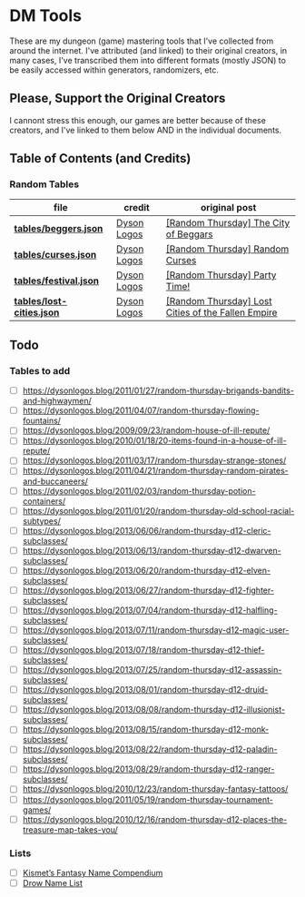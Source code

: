 # DM Tools

These are my dungeon (game) mastering tools that I've collected from around the internet. I've attributed (and linked) to their original creators, in many cases, I've transcribed them into different formats (mostly JSON) to be easily accessed within generators, randomizers, etc.

## Please, Support the Original Creators

I cannont stress this enough, our games are better because of these creators, and I've linked to them below AND in the individual documents.

## Table of Contents (and Credits)

### Random Tables

| file                                                   | credit                                  | original post                                                                                                                              |
| ------------------------------------------------------ | --------------------------------------- | ------------------------------------------------------------------------------------------------------------------------------------------ |
| **[tables/beggers.json](tables/beggers.json)**         | [Dyson Logos](https://dysonlogos.blog/) | [[Random Thursday] The City of Beggars](https://dysonlogos.blog/2011/02/10/random-thursday-the-city-of-beggars/)                           |
| **[tables/curses.json](tables/curses.json)**           | [Dyson Logos](https://dysonlogos.blog/) | [[Random Thursday] Random Curses](https://dysonlogos.blog/2011/03/03/random-thursday-random-curses/)                                       |
| **[tables/festival.json](tables/festivals.json)**      | [Dyson Logos](https://dysonlogos.blog/) | [[Random Thursday] Party Time!](https://dysonlogos.blog/2011/02/17/random-thursday-party-time/)                                            |
| **[tables/lost-cities.json](tables/lost-cities.json)** | [Dyson Logos](https://dysonlogos.blog/) | [[Random Thursday] Lost Cities of the Fallen Empire](https://dysonlogos.blog/2011/04/14/random-thursday-lost-cities-of-the-fallen-empire/) |

## Todo

### Tables to add
- [ ] https://dysonlogos.blog/2011/01/27/random-thursday-brigands-bandits-and-highwaymen/
- [ ] https://dysonlogos.blog/2011/04/07/random-thursday-flowing-fountains/
- [ ] https://dysonlogos.blog/2009/09/23/random-house-of-ill-repute/
- [ ] https://dysonlogos.blog/2010/01/18/20-items-found-in-a-house-of-ill-repute/
- [ ] https://dysonlogos.blog/2011/03/17/random-thursday-strange-stones/
- [ ] https://dysonlogos.blog/2011/04/21/random-thursday-random-pirates-and-buccaneers/
- [ ] https://dysonlogos.blog/2011/02/03/random-thursday-potion-containers/
- [ ] https://dysonlogos.blog/2011/01/20/random-thursday-old-school-racial-subtypes/
- [ ] https://dysonlogos.blog/2013/06/06/random-thursday-d12-cleric-subclasses/
- [ ] https://dysonlogos.blog/2013/06/13/random-thursday-d12-dwarven-subclasses/
- [ ] https://dysonlogos.blog/2013/06/20/random-thursday-d12-elven-subclasses/
- [ ] https://dysonlogos.blog/2013/06/27/random-thursday-d12-fighter-subclasses/
- [ ] https://dysonlogos.blog/2013/07/04/random-thursday-d12-halfling-subclasses/
- [ ] https://dysonlogos.blog/2013/07/11/random-thursday-d12-magic-user-subclasses/
- [ ] https://dysonlogos.blog/2013/07/18/random-thursday-d12-thief-subclasses/
- [ ] https://dysonlogos.blog/2013/07/25/random-thursday-d12-assassin-subclasses/
- [ ] https://dysonlogos.blog/2013/08/01/random-thursday-d12-druid-subclasses/
- [ ] https://dysonlogos.blog/2013/08/08/random-thursday-d12-illusionist-subclasses/
- [ ] https://dysonlogos.blog/2013/08/15/random-thursday-d12-monk-subclasses/
- [ ] https://dysonlogos.blog/2013/08/22/random-thursday-d12-paladin-subclasses/
- [ ] https://dysonlogos.blog/2013/08/29/random-thursday-d12-ranger-subclasses/
- [ ] https://dysonlogos.blog/2010/12/23/random-thursday-fantasy-tattoos/
- [ ] https://dysonlogos.blog/2011/05/19/random-thursday-tournament-games/
- [ ] https://dysonlogos.blog/2010/12/16/random-thursday-d12-places-the-treasure-map-takes-you/

### Lists
- [ ] [Kismet’s Fantasy Name Compendium](https://docs.google.com/spreadsheets/d/1JNukIS9NThOusuWXDQvi5FHnkmd0SB9UGIG-3Jos2OQ/edit#gid=1566100264)
- [ ] [Drow Name List](https://docs.google.com/spreadsheets/d/1pa3B4ctEyodg9ea9QyLjnfKuJos_KL9vZqF1Rd7cPQg/edit#gid=1114928340)

